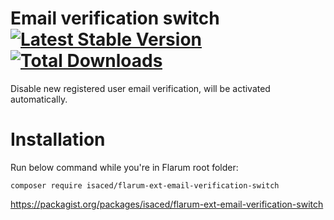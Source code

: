 # Email verification switch [![Latest Stable Version](https://poser.pugx.org/isaced/flarum-ext-email-verification-switch/version)](https://packagist.org/packages/isaced/flarum-ext-email-verification-switch) [![Total Downloads](https://poser.pugx.org/isaced/flarum-ext-email-verification-switch/downloads)](https://packagist.org/packages/isaced/flarum-ext-email-verification-switch)
Disable new registered user email verification, will be activated automatically.

# Installation

Run below command while you're in Flarum root folder:

```
composer require isaced/flarum-ext-email-verification-switch
```

https://packagist.org/packages/isaced/flarum-ext-email-verification-switch
